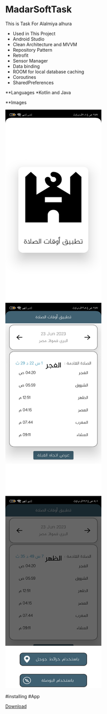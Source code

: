 # MadarSoftTask
This is Task For Alalmiya alhura 

* Used in This Project
* Android Studio
* Clean Architecture and MVVM 
* Repository Pattern
* Retrofit
* Sensor Manager
* Data binding
* ROOM for local database caching
* Coroutines
* SharedPreferences


**Languages
*Kotlin and Java

**Images

<img src="Images/1.jpg" alt="Screen Shot Of Design" style="width:300px;height:600px;">
<img src="Images/2.jpg" alt="Screen Shot Of Design" style="width:300px;height:600px;">
<img src="Images/3.jpg" alt="Screen Shot Of Design" style="width:300px;height:600px;">



#installing #App

<a href="https://raw.githubusercontent.com/AhmedMHassaan/PrayersTimesApp/master/Apk/PrayerApp.apk" target="_blanc">Download<a/>
